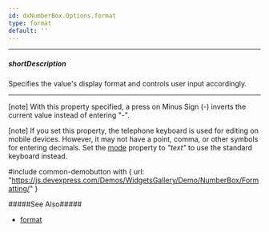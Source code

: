 ```yaml
---
id: dxNumberBox.Options.format
type: format
default: ''
---
```

---
##### shortDescription
Specifies the value's display format and controls user input accordingly.

---
[note] With this property specified, a press on Minus Sign (-) inverts the current value instead of entering "-".

[note] If you set this property, the telephone keyboard is used for editing on mobile devices. However, it may not have a point, comma, or other symbols for entering decimals. Set the [mode](/api-reference/10%20UI%20Components/dxNumberBox/1%20Configuration/mode.md '/Documentation/ApiReference/UI_Components/dxNumberBox/Configuration/#mode') property to *"text"* to use the standard keyboard instead.

#include common-demobutton with {
    url: "https://js.devexpress.com/Demos/WidgetsGallery/Demo/NumberBox/Formatting/"
}

#####See Also#####
- [format](/api-reference/50%20Common/Object%20Structures/format '/Documentation/ApiReference/Common/Object_Structures/format/')